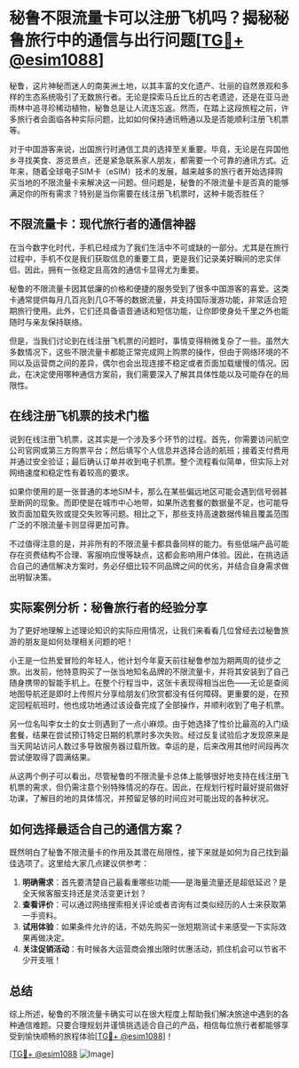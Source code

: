 # 秘鲁不限流量卡可以注册飞机吗？揭秘秘鲁旅行中的通信与出行问题[[TG💪+ @esim1088](https://t.me/s/esim1088)]

秘鲁，这片神秘而迷人的南美洲土地，以其丰富的文化遗产、壮丽的自然景观和多样的生态系统吸引了无数旅行者。无论是探索马丘比丘的古老遗迹，还是在亚马逊雨林中追寻珍稀动植物，秘鲁总是让人流连忘返。然而，在踏上这段旅程之前，许多旅行者会面临各种实际问题，比如如何保持通讯畅通以及是否能顺利注册飞机票等。

对于中国游客来说，出国旅行时通信工具的选择至关重要。毕竟，无论是在异国他乡寻找美食、游览景点，还是紧急联系家人朋友，都需要一个可靠的通讯方式。近年来，随着全球电子SIM卡（eSIM）技术的发展，越来越多的旅行者开始选择购买当地的不限流量卡来解决这一问题。但问题是，秘鲁的不限流量卡是否真的能够满足你的所有需求？特别是当你需要在线注册飞机票时，这种卡能否胜任？

## 不限流量卡：现代旅行者的通信神器

在当今数字化时代，手机已经成为了我们生活中不可或缺的一部分。尤其是在旅行过程中，手机不仅是我们获取信息的重要工具，更是我们记录美好瞬间的忠实伴侣。因此，拥有一张稳定且高效的通信卡显得尤为重要。

秘鲁的不限流量卡因其低廉的价格和便捷的服务受到了很多中国游客的喜爱。这类卡通常提供每月几百兆到几G不等的数据流量，并支持国际漫游功能，非常适合短期旅行使用。此外，它们还具备语音通话和短信功能，让你即使身处千里之外也能随时与亲友保持联络。

但是，当我们讨论到在线注册飞机票的问题时，事情变得稍微复杂了一些。虽然大多数情况下，这些不限流量卡都能正常完成网上购票的操作，但由于网络环境的不同以及运营商之间的差异，偶尔也会出现连接不稳定或者页面加载缓慢的情况。因此，在决定使用哪种通信方案前，我们需要深入了解其具体性能以及可能存在的局限性。

## 在线注册飞机票的技术门槛

说到在线注册飞机票，这其实是一个涉及多个环节的过程。首先，你需要访问航空公司官网或第三方购票平台；然后填写个人信息并选择合适的航班；接着支付费用并通过安全验证；最后确认订单并收到电子机票。整个流程看似简单，但实际上对网络速度和稳定性有着较高的要求。

如果你使用的是一张普通的本地SIM卡，那么在某些偏远地区可能会遇到信号弱甚至断网的现象。而即使是在城市中心地带，如果所选套餐的数据量不足，也可能导致页面加载失败或提交失败等问题。相比之下，那些支持高速数据传输且覆盖范围广泛的不限流量卡则显得更加可靠。

不过值得注意的是，并非所有的不限流量卡都具备同样的能力。有些低端产品可能存在资费结构不合理、客服响应慢等缺点，这都会影响用户体验。因此，在挑选适合自己的通信解决方案时，务必仔细比较不同品牌之间的优劣，并结合自身需求做出明智决策。

## 实际案例分析：秘鲁旅行者的经验分享

为了更好地理解上述理论知识的实际应用情况，让我们来看看几位曾经去过秘鲁旅游的朋友是如何处理相关问题的吧！

小王是一位热爱冒险的年轻人，他计划今年夏天前往秘鲁参加为期两周的徒步之旅。出发前，他特意购买了一张当地知名品牌的不限流量卡，并将其安装到了自己随身携带的智能手机上。在整个行程当中，这张卡表现得相当出色——无论是查阅地图导航还是即时上传照片分享给朋友们欣赏都没有任何障碍。更重要的是，在预定回程航班时，他也成功地通过该设备完成了全部操作，并顺利收到了电子机票。

另一位名叫李女士的女士则遇到了一点小麻烦。由于她选择了性价比最高的入门级套餐，结果在尝试预订特定日期的机票时多次失败。经过反复试验后才发现原来是当天网站访问人数过多导致服务器过载所致。幸运的是，后来改用其他时间段再次尝试便取得了圆满结果。

从这两个例子可以看出，尽管秘鲁的不限流量卡总体上能够很好地支持在线注册飞机票的需求，但仍需注意个别特殊情况的存在。因此，在规划行程时最好提前做好功课，了解目的地的具体情况，并预留足够的时间应对可能出现的各种状况。

## 如何选择最适合自己的通信方案？

既然明白了秘鲁不限流量卡的作用及其潜在局限性，接下来就是如何为自己找到最佳选项了。这里给大家几点建议供参考：

1. **明确需求**：首先要清楚自己最看重哪些功能——是海量流量还是超低延迟？是全天候客服支持还是灵活变更计划？
2. **查看评价**：可以通过网络搜索相关评论或者咨询有过类似经历的人士来获取第一手资料。
3. **试用体验**：如果条件允许的话，不妨先购买一张短期测试卡来感受一下实际效果再做决定。
4. **关注促销活动**：有时候各大运营商会推出限时优惠活动，抓住机会可以节省不少开支哦！

## 总结

综上所述，秘鲁的不限流量卡确实可以在很大程度上帮助我们解决旅途中遇到的各种通信难题。只要合理规划并谨慎挑选适合自己的产品，相信每位旅行者都能够享受到愉快顺畅的旅程体验[[TG💪+ @esim1088](https://t.me/s/esim1088)]！

[[TG💪+ @esim1088](https://t.me/s/esim1088) ![Image](https://i.postimg.cc/4NQfJmqS/Snipaste-2025-05-13-00-14-12.png)]